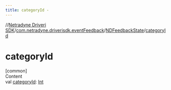 ```yaml
---
title: categoryId -
---
```

//[Netradyne Driveri SDK](../../index.md)/[com.netradyne.driverisdk.eventFeedback](../index.md)/[NDFeedbackState](index.md)/[categoryId](category-id.md)



# categoryId  
[common]  
Content  
val [categoryId](category-id.md): [Int](https://kotlinlang.org/api/latest/jvm/stdlib/kotlin/-int/index.html)  



